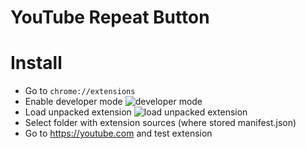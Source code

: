 # YouTube Repeat Button

# Install

- Go to `chrome://extensions`
- Enable developer mode ![developer mode](https://www.howtogeek.com/wp-content/uploads/2016/09/dev-mode-1-650x332.png)
- Load unpacked extension ![load unpacked extension](https://developer.chrome.com/static/images/app_codelab/load-unpacked-extensions.gif)
- Select folder with extension sources (where stored manifest.json)
- Go to https://youtube.com and test extension